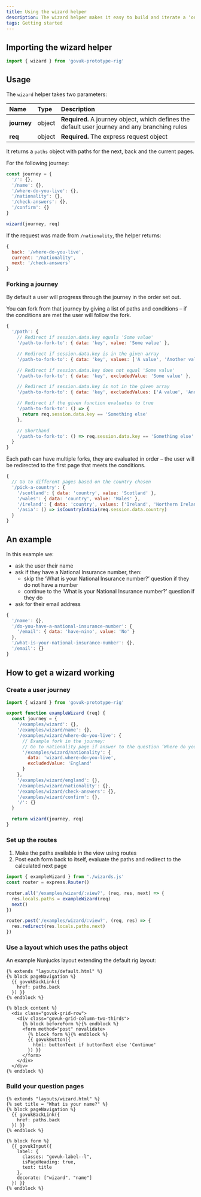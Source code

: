 ```yaml
---
title: Using the wizard helper
description: The wizard helper makes it easy to build and iterate a ‘one thing per page’ user journey.
tags: Getting started
---
```


## Importing the wizard helper

```js
import { wizard } from 'govuk-prototype-rig'
```

## Usage

The `wizard` helper takes two parameters:

| Name | Type | Description |
| :--- | :--- | :---------- |
| **journey** | object | **Required.** A journey object, which defines the default user journey and any branching rules |
| **req** | object | **Required.** The express request object |

It returns a `paths` object with paths for the next, back and the current pages.

For the following journey:

```js
const journey = {
  '/': {},
  '/name': {},
  '/where-do-you-live': {},
  '/nationality': {},
  '/check-answers': {},
  '/confirm': {}
}

wizard(journey, req)
```

If the request was made from `/nationality`, the helper returns:

```js
{
  back: '/where-do-you-live',
  current: '/nationality',
  next: '/check-answers'
}
```

### Forking a journey

By default a user will progress through the journey in the order set out.

You can fork from that journey by giving a list of paths and conditions – if the conditions are met the user will follow the fork.

```js
{
  '/path': {
    // Redirect if session.data.key equals 'Some value'
    '/path-to-fork-to': { data: 'key', value: 'Some value' },

    // Redirect if session.data.key is in the given array
    '/path-to-fork-to': { data: 'key', values: ['A value', 'Another value'] },

    // Redirect if session.data.key does not equal 'Some value'
    '/path-to-fork-to': { data: 'key', excludedValue: 'Some value' },

    // Redirect if session.data.key is not in the given array
    '/path-to-fork-to': { data: 'key', excludedValues: ['A value', 'Another value'] },

    // Redirect if the given function evaluates to true
    '/path-to-fork-to': () => {
      return req.session.data.key == 'Something else'
    },

    // Shorthand
    '/path-to-fork-to': () => req.session.data.key == 'Something else'
  }
}
```

Each path can have multiple forks, they are evaluated in order – the user will be redirected to the first page that meets the conditions.

```js
{
  // Go to different pages based on the country chosen
  '/pick-a-country': {
    '/scotland': { data: 'country', value: 'Scotland' },
    '/wales': { data: 'country', value: 'Wales' },
    '/ireland': { data: 'country', values: ['Ireland', 'Northern Ireland'] },
    '/asia': () => isCountryInAsia(req.session.data.country)
  }
}
```

## An example

In this example we:

- ask the user their name
- ask if they have a National Insurance number, then:
  - skip the ‘What is your National Insurance number?’ question if they do not have a number
  - continue to the ‘What is your National Insurance number?’ question if they do
- ask for their email address

```js
{
  '/name': {},
  '/do-you-have-a-national-insurance-number': {
    '/email': { data: 'have-nino', value: 'No' }
  },
  '/what-is-your-national-insurance-number': {},
  '/email': {}
}
```

## How to get a wizard working

### Create a user journey

```js
import { wizard } from 'govuk-prototype-rig'

export function exampleWizard (req) {
  const journey = {
    '/examples/wizard': {},
    '/examples/wizard/name': {},
    '/examples/wizard/where-do-you-live': {
      // Example fork in the journey:
      // Go to nationality page if answer to the question ‘Where do you live?’ is not England
      '/examples/wizard/nationality': {
        data: 'wizard.where-do-you-live',
        excludedValue: 'England'
      }
    },
    '/examples/wizard/england': {},
    '/examples/wizard/nationality': {},
    '/examples/wizard/check-answers': {},
    '/examples/wizard/confirm': {},
    '/': {}
  }

  return wizard(journey, req)
}
```

### Set up the routes

1. Make the paths available in the view using routes
2. Post each form back to itself, evaluate the paths and redirect to the calculated next page

```js
import { exampleWizard } from './wizards.js'
const router = express.Router()

router.all('/examples/wizard/:view?', (req, res, next) => {
  res.locals.paths = exampleWizard(req)
  next()
})

router.post('/examples/wizard/:view?', (req, res) => {
  res.redirect(res.locals.paths.next)
})
```

### Use a layout which uses the paths object

An example Nunjucks layout extending the default rig layout:

```nunjucks
{% extends "layouts/default.html" %}
{% block pageNavigation %}
  {{ govukBackLink({
    href: paths.back
  }) }}
{% endblock %}

{% block content %}
  <div class="govuk-grid-row">
    <div class="govuk-grid-column-two-thirds">
      {% block beforeForm %}{% endblock %}
      <form method="post" novalidate>
        {% block form %}{% endblock %}
        {{ govukButton({
          html: buttonText if buttonText else 'Continue'
        }) }}
      </form>
    </div>
  </div>
{% endblock %}
```

### Build your question pages

```nunjucks
{% extends "layouts/wizard.html" %}
{% set title = "What is your name?" %}
{% block pageNavigation %}
  {{ govukBackLink({
    href: paths.back
  }) }}
{% endblock %}

{% block form %}
  {{ govukInput({
    label: {
      classes: "govuk-label--l",
      isPageHeading: true,
      text: title
    },
    decorate: ["wizard", "name"]
  }) }}
{% endblock %}
```
